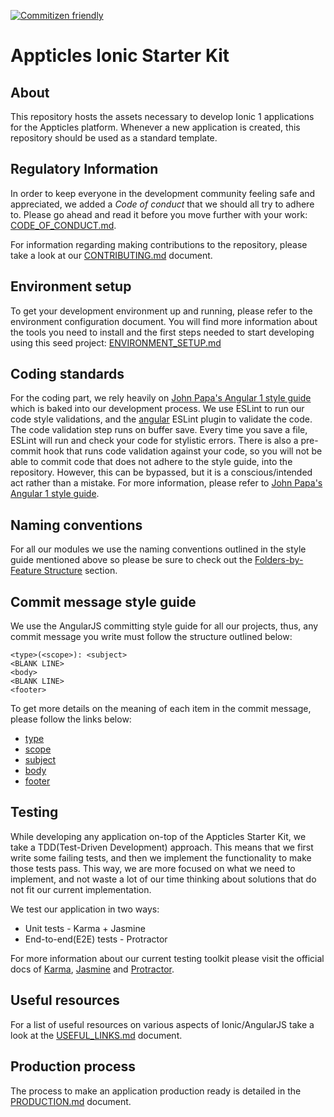 [![Commitizen friendly](https://img.shields.io/badge/commitizen-friendly-brightgreen.svg)](http://commitizen.github.io/cz-cli/)

# Appticles Ionic Starter Kit


## About

This repository hosts the assets necessary to develop Ionic 1 applications for the
Appticles platform.
Whenever a new application is created, this repository should be used as a standard
template.

## Regulatory Information

In order to keep everyone in the development community feeling safe and appreciated,
we added a *Code of conduct* that we should all try to adhere to. Please go ahead
and read it before you move further with your work: [CODE_OF_CONDUCT.md](CODE_OF_CONDUCT.md).

For information regarding making contributions to the repository, please take a look
at our [CONTRIBUTING.md](CONTRIBUTING.md) document.

## Environment setup

To get your development environment up and running, please refer to the environment
configuration document. You will find more information about the tools you
need to install and the first steps needed to start developing using this seed project:
[ENVIRONMENT_SETUP.md](ENVIRONMENT_SETUP.md)

## Coding standards

For the coding part, we rely heavily on [John Papa's Angular 1 style guide](https://github.com/johnpapa/angular-styleguide/blob/master/a1/README.md) which is baked
into our development process. We use ESLint to run our code style validations, and the [angular](https://www.npmjs.com/package/eslint-plugin-angular)
ESLint plugin to validate the code. The code validation step runs on buffer save.
Every time you save a file, ESLint will run and check your code for stylistic errors.
There is also a pre-commit hook that runs code validation against your code, so you will not be
able to commit code that does not adhere to the style guide, into the repository.
However, this can be bypassed, but it is a conscious/intended act rather than a mistake.
For more information, please refer to [John Papa's Angular 1 style guide](https://github.com/johnpapa/angular-styleguide/blob/master/a1/README.md).

## Naming conventions

For all our modules we use the naming conventions outlined in the style guide mentioned above so please be sure
to check out the [Folders-by-Feature Structure](https://github.com/johnpapa/angular-styleguide/blob/master/a1/README.md#folders-by-feature-structure) section.

## Commit message style guide

We use the AngularJS committing style guide for all our projects, thus, any commit message
you write must follow the structure outlined below:

```
<type>(<scope>): <subject>  
<BLANK LINE>  
<body>  
<BLANK LINE>  
<footer>
```  

To get more details on the meaning of each item in the commit message, please follow the links below:

- [type](https://github.com/angular/angular.js/blob/master/CONTRIBUTING.md#type)
- [scope](https://github.com/angular/angular.js/blob/master/CONTRIBUTING.md#scope)
- [subject](https://github.com/angular/angular.js/blob/master/CONTRIBUTING.md#subject)  
- [body](https://github.com/angular/angular.js/blob/master/CONTRIBUTING.md#body)  
- [footer](https://github.com/angular/angular.js/blob/master/CONTRIBUTING.md#footer)  


## Testing

While developing any application on-top of the Appticles Starter Kit, we take a TDD(Test-Driven Development)
approach. This means that we first write some failing tests, and then we implement the functionality to make
those tests pass. This way, we are more focused on what we need to implement, and not waste a lot
of our time thinking about solutions that do not fit our current implementation.

We test our application in two ways:

- Unit tests - Karma + Jasmine
- End-to-end(E2E) tests - Protractor

For more information about our current testing toolkit please visit the official docs of [Karma](https://karma-runner.github.io/1.0/index.html), [Jasmine](http://jasmine.github.io/) and [Protractor](http://www.protractortest.org/#/).

## Useful resources

For a list of useful resources on various aspects of Ionic/AngularJS take a look at
the [USEFUL_LINKS.md](USEFUL_LINKS.md) document.

## Production process

The process to make an application production ready is detailed in the [PRODUCTION.md](PRODUCTION.md) document.